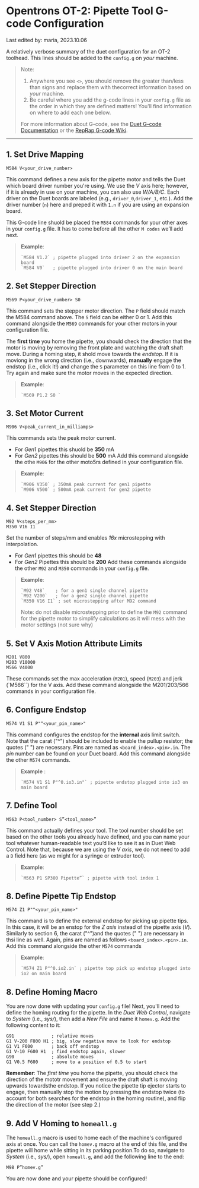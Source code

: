 # Opentrons OT-2: Pipette Tool G-code Configuration

Last edited by: maria, 2023.10.06

A relatively verbose summary of the duet configuration for an OT-2 toolhead.
This lines should be added to the `config.g` on *your* machine. 


> Note:
> 1. Anywhere you see `<>`, you should remove the greater than/less than signs and replace them with thecorrect information based on *your* machine.
> 2. Be careful where you add the g-code lines in your `config.g` file as the order in which they are defined matters! You'll find information on where to add each one below. 
>
>For more information about G-code, see the  [Duet G-code Documentation](https://docs.duet3d.com/en/User_manual/Reference/Gcodes) or the [RepRap G-code Wiki](https://reprap.org/wiki/G-code).
___
## 1. Set Drive Mapping

    M584 V<your_drive_number>

This command defines a new axis for the pipette motor and tells the Duet which board driver number you're using.
We use the *V* axis here; however, if it is already in use on your machine, you can also use *W/A/B/C*. Each driver on the Duet boards are labeled (e.g., `driver_0`,`driver_1`, etc.). Add the driver number (`n`) here and preped it with `1.n` if you are using an expansion board.

This G-code line shuold be placed the `M584` commands for your other axes in your `config.g` file. It has to come before all the other `M codes` we’ll add next.

> **Example**:
> 
>     `M584 V1.2` ; pipette plugged into driver 2 on the expansion board
>     `M584 V0`   ; pipette plugged into driver 0 on the main board

## 2. Set Stepper Direction

    M569 P<your_drive_number> S0

This command sets the stepper motor direction. The `P` field should match the M584 command above. The `S` field can be either 0 or 1.
Add this command alongside the `M569` commands for your other motors in your configuration file.

The **first time** you home the pipette, you should check the direction that the motor is moving by removing the front plate and watching the draft shaft move.
During a homing step, it shold move towards the *endstop*. If it is moviong in the wrong direction (i.e., downwards), **manually** engage the endstop (i.e., click it!) and change the `S` parameter on this line from 0 to 1. Try again and make sure the motor moves in the expected direction.   

> **Example**:
> 
>     `M569 P1.2 S0 `

## 3. Set Motor Current

    M906 V<peak_current_in_milliamps>

This commands sets the peak motor current. 
* For *Gen1* pipettes this shuold be **350** mA
* For *Gen2* pipettes this should be **500** mA
Add this command alongside the othe `M906` for the other moto5rs defined in your configuration file. 

> **Example**:
> 
>     `M906 V350` ; 350mA peak current for gen1 pipette
>     `M906 V500` ; 500mA peak current for gen2 pipette

## 4. Set Stepper Direction

    M92 V<steps_per_mm>
    M350 V16 I1

Set the number of steps/mm and enables *16x* microstepping with interpolation.
* For *Gen1* pipettes this should be **48** 
* For *Gen2* Pipettes this should be **200**
Add these commands alongside the other `M92` and `M350` commands in your `config.g` file. 

> **Example**:
> 
>     `M92 V48`    ; for a gen1 single channel pipette
>     `M92 V200`   ; for a gen2 single channel pipette
>     `M350 V16 I1` ; set microstepping after M92 command
> 
> Note: do not disable microstepping prior to define the `M92` command for the pipette motor to simplify calculations as it will mess with the motor settings (not sure why)

## 5. Set V Axis Motion Attribute Limits
    M201 V800
    M203 V10000
    M566 V4000

These commands set the max acceleration (`M201`), speed (`M203`) and jerk (`M566``) for the V axis.
Add these command alongside the M201/203/566 commands in your configuration file. 

## 6. Configure Endstop 
    
    M574 V1 S1 P"^<your_pin_name>"

This command configures the endstop for the **internal** axis limit switch. Note that the carat ("^") should be included to enable the pullup resistor; the quotes (" ") are necessary.
Pins are named as `<board_index>.<pin>.in`. The *pin* number can be found on your Duet board. 
Add this command alongside the other `M574` commands.

> **Example** :
> 
>     `M574 V1 S1 P"^0.io3.in"` ; pipette endstop plugged into io3 on main board

## 7. Define Tool   
    M563 P<tool_number> S”<tool_name>”

This command actually defines your tool. The tool number should be set based on the other tools you already have defined, and you can name your tool whatever human-readable text you’d like to see it as in Duet Web Control. Note that, because we are using the *V axis*, we do not need to add a `D` field here (as we might for a syringe or extruder tool).

> **Example**:
>
>     `M563 P1 SP300 Pipette”` ; pipette with tool index 1

## 8. Define Pipette Tip Endstop 

    M574 Z1 P"^<your_pin_name>"

This command is to define the external endstop for picking up pipette tips.
In this case,  it will be an enstop for the *Z axis* instead of the pipette axis (*V*). Similarly to section 6, the carat ("^")and the quotes (" ") are necessary in thsi line as well.
Again, pins are named as follows `<board_index>.<pin>.in`. 
Add this command alongside the other `M574` commands

> **Example**:
> 
>     `M574 Z1 P"^0.io2.in` ; pipette top pick up endstop plugged into io2 on main board

## 8. Define Homing Macro
You are now done with updating your `config.g` file!
 Next, you'll need to define the homing routing for the pipette. In the *Duet Web Control*, navigate to *System* (i.e., *sys/*), then add a *New File* and name it `homev.g`.
 Add the following content to it:

    G91              ; relative moves
    G1 V-200 F800 H1 ; big, slow negative move to look for endstop
    G1 V1 F600       ; back off endstop
    G1 V-10 F600 H1  ; find endstop again, slower
    G90              ; absolute moves
    G1 V0.5 F600     ; move to a position of 0.5 to start

**Remember**: The *first time* you home the pipette, you should check the direction of the mototr movement and ensure the draft shaft is moving upwards towardsthe endstop. If you notice the pipette tip ejector starts to engage, then manually stop the motion by pressing the endstop twice (to account for both searches for the endstop in the homing routine), and flip the direction of the motor (see step 2.) 

## 9. Add V Homing to `homeall.g`

The `homeall.g` macro is used to home each of the machine's configured axis at once. You can call the `homev.g` macro at the end of this file, and the pipette will home while sitting in its parking position.To do so, navigate to *System* (i.e., *sys/*), open `homeall.g`, and add the following line to the end:

    M98 P”homev.g”

You are now done and your pipette should be configured!






